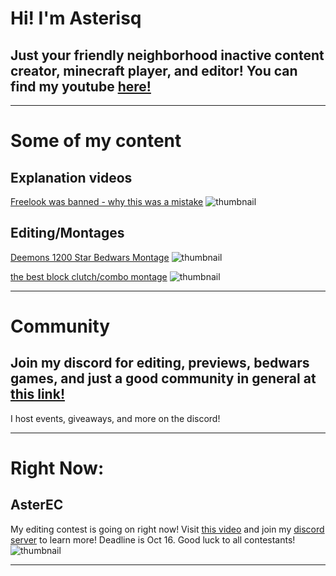 # Hi! I'm Asterisq

## Just your friendly neighborhood inactive content creator, minecraft player, and editor! You can find my youtube [here!](https://youtube.com/asterisq)
______________________________________________

# Some of my content

## Explanation videos

[Freelook was banned - why this was a mistake](https://youtu.be/8TRcJnWrXVo) 
![thumbnail](https://cdn.discordapp.com/attachments/810651060683014144/892575808760184872/freelook.jpg)

## Editing/Montages

[Deemons 1200 Star Bedwars Montage](https://youtu.be/JlkFOh4bGto) ![thumbnail](https://cdn.discordapp.com/attachments/810651060683014144/892580238956040252/1.2k_montage.jpg)

[the best block clutch/combo montage](https://youtu.be/ylmRQNBETZg) ![thumbnail](https://cdn.discordapp.com/attachments/810651060683014144/892577748227342366/clutch_edit_thumbnail.png)

______________________________________________

# Community

## Join my discord for editing, previews, bedwars games, and just a good community in general at [this link!](https://discord.gg/mBvwC4pRdb)

I host events, giveaways, and more on the discord!

______________________________________________

# Right Now:

## AsterEC

My editing contest is going on right now! Visit [this video](https://youtu.be/nRH1nLn0sJU) and join my [discord server](https://discord.gg/mBvwC4pRdb) to learn more! Deadline is Oct 16. Good luck to all contestants!
![thumbnail](https://i9.ytimg.com/vi/nRH1nLn0sJU/maxresdefault.jpg?time=1633027800000&sqp=CNiN2IoG&rs=AOn4CLC2ZRIasHxRZyIQjSWLtMKzsmLuKg)

______________________________________________
